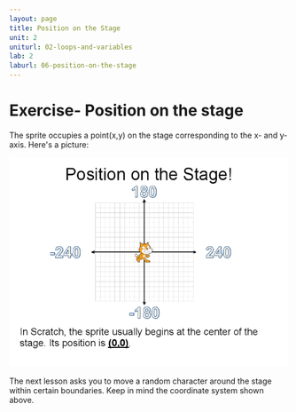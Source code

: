 ```yaml
---
layout: page
title: Position on the Stage
unit: 2
uniturl: 02-loops-and-variables
lab: 2
laburl: 06-position-on-the-stage
---
```



Exercise- Position on the stage
===============================
The sprite occupies a point(x,y) on the stage corresponding to the x- and y-
axis. Here's a picture:

![X and Y Axis on Stage](lab-position.png)

The next lesson asks you to move a random character around the stage within
certain boundaries. Keep in mind the coordinate system shown above. 

